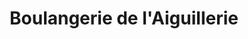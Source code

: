---
title: "Boulangerie de l'Aiguillerie"
url: /montpellier/boulangerie-de-laiguillerie/
shop: Bäckerei
---